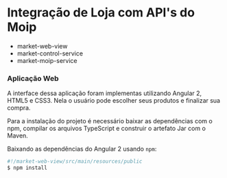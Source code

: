 # Integração de Loja com API's do Moip

- market-web-view
- market-control-service
- market-moip-service

### Aplicação Web

A interface dessa aplicação foram implementas utilizando Angular 2, HTML5 e CSS3. Nela o usuário pode escolher seus produtos e finalizar sua compra.

Para a instalação do projeto é necessário baixar as dependências com o npm, compilar os arquivos TypeScript e construir o artefato Jar com o Maven.

Baixando as dependências do Angular 2 usando `npm`:

```bash
#!/market-web-view/src/main/resources/public
$ npm install
```
